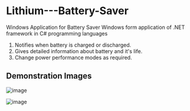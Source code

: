 # Lithium---Battery-Saver
Windows Application for Battery Saver
Windows form application of .NET framework in C# programming languages
1. Notifies when battery is charged or discharged.
2. Gives detailed information about battery and it's life.
3. Change power performance modes as required.

## Demonstration Images
![image](https://github.com/Gaurav8604/Lithium---Battery-Saver/assets/106819107/07ea179b-919c-47ad-85a0-b018c1354b9e)

![image](https://github.com/Gaurav8604/Lithium---Battery-Saver/assets/106819107/12b3ac2f-8034-41fe-96a0-30e0b01e4faf)
